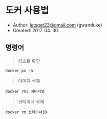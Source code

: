 # 도커 사용법

- Author: letsget23@gmail.com (gwanduke)
- Created: 2017. 04. 30.

## 명령어

> 리스트 확인

    docker ps -a

> 이미지 삭제

    docker rmi 이미지명

> 컨테이너 삭제

    docker rm 컨테이너ID

